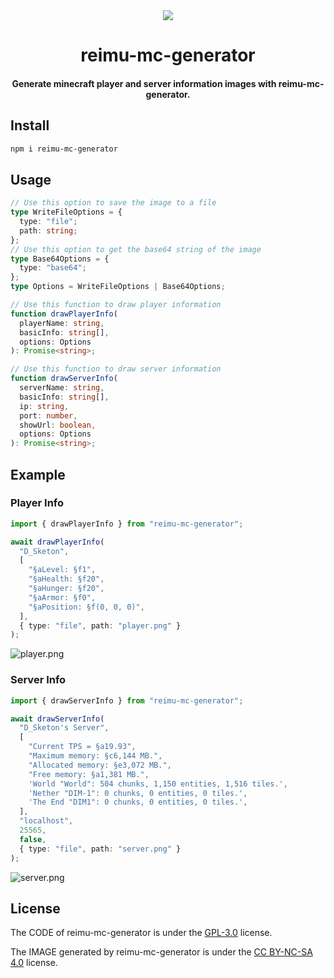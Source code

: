 <div align = center>
  <img src="https://fastly.jsdelivr.net/gh/D-Sketon/blog-img/icon.png"/>
  <h1>reimu-mc-generator</h1>
  <h4>Generate minecraft player and server information images with reimu-mc-generator.</h4>
</div>

## Install

```bash
npm i reimu-mc-generator
```

## Usage

```ts
// Use this option to save the image to a file
type WriteFileOptions = {
  type: "file";
  path: string;
};
// Use this option to get the base64 string of the image
type Base64Options = {
  type: "base64";
};
type Options = WriteFileOptions | Base64Options;

// Use this function to draw player information
function drawPlayerInfo(
  playerName: string,
  basicInfo: string[],
  options: Options
): Promise<string>;

// Use this function to draw server information
function drawServerInfo(
  serverName: string,
  basicInfo: string[],
  ip: string,
  port: number,
  showUrl: boolean,
  options: Options
): Promise<string>;
```

## Example

### Player Info

```ts
import { drawPlayerInfo } from "reimu-mc-generator";

await drawPlayerInfo(
  "D_Sketon",
  [
    "§aLevel: §f1",
    "§aHealth: §f20",
    "§aHunger: §f20",
    "§aArmor: §f0",
    "§aPosition: §f(0, 0, 0)",
  ],
  { type: "file", path: "player.png" }
);
```

![player.png](https://fastly.jsdelivr.net/gh/D-Sketon/reimu-mc-generator/example/player.png)

### Server Info

```ts
import { drawServerInfo } from "reimu-mc-generator";

await drawServerInfo(
  "D_Sketon's Server",
  [
    "Current TPS = §a19.93",
    "Maximum memory: §c6,144 MB.",
    "Allocated memory: §e3,072 MB.",
    "Free memory: §a1,381 MB.",
    'World "World": 504 chunks, 1,150 entities, 1,516 tiles.',
    'Nether "DIM-1": 0 chunks, 0 entities, 0 tiles.',
    'The End "DIM1": 0 chunks, 0 entities, 0 tiles.',
  ],
  "localhost",
  25565,
  false,
  { type: "file", path: "server.png" }
);
```

![server.png](https://fastly.jsdelivr.net/gh/D-Sketon/reimu-mc-generator/example/server.png)

## License

The CODE of reimu-mc-generator is under the [GPL-3.0](https://www.gnu.org/licenses/gpl-3.0.html) license.

The IMAGE generated by reimu-mc-generator is under the [CC BY-NC-SA 4.0](https://creativecommons.org/licenses/by-nc-sa/4.0/) license.
